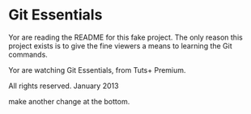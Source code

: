 # Git Essentials

Yor are reading the README for this fake project.
The only reason this project exists is to give
the fine viewers a means to learning the Git
commands.

Yor are watching Git Essentials, from Tuts+ Premium.

All rights reserved. January 2013 

make another change at the bottom.
